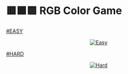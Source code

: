 # 🟥🟩🟦 RGB Color Game

<a href="https://thecolor-game.netlify.app/">
  #EASY
  <p align="center">
    <img src="https://i.imgur.com/Glrkgcm.png?w="350" alt="Easy">
  </p>
  #HARD
  <p align="center">
    <img src="https://i.imgur.com/s1AA4OL.png?w="350" alt="Hard">
  </p>
</a>
